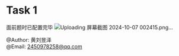 # Task 1

面前题时已配置完毕 
![Uploading 屏幕截图 2024-10-07 002415.png…]()


@Author: 黄刘昱泽  
@Email: 2450978258@qq.com

